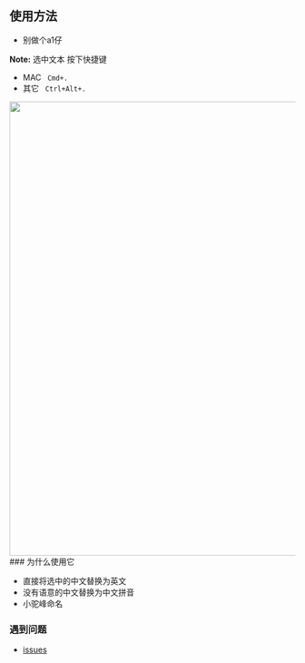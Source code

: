 ## 使用方法
- 别做个a1仔

**Note:** 选中文本 按下快捷键

- MAC ` Cmd+.`
- 其它 ` Ctrl+Alt+.`

<img src="https://raw.githubusercontent.com/Buzaisonghua/easyName/blob/main/src/img/example.gif" width="800px" />
### 为什么使用它

- 直接将选中的中文替换为英文
- 没有语意的中文替换为中文拼音
- 小驼峰命名

### 遇到问题

- [issues](https://github.com/Buzaisonghua/easyName/issueshttps://github.com/Buzaisonghua/easyName/issues)

